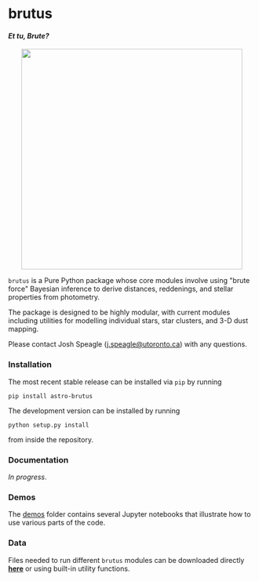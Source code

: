 # brutus
#### _**Et tu, Brute?**_

<p align="center">
  <img src="https://github.com/joshspeagle/brutus/blob/master/brutus_logo.png?raw=true" width="450">
</p>

`brutus` is a Pure Python package whose core modules involve using
"brute force" Bayesian inference to derive distances, reddenings, and 
stellar properties from photometry.

The package is designed to be highly modular, with current modules including
utilities for modelling individual stars, star clusters, and 3-D dust mapping.

Please contact Josh Speagle (j.speagle@utoronto.ca) with any questions.

### Installation
The most recent stable release can be installed via `pip` by running
```
pip install astro-brutus
```

The development version can be installed by running
```
python setup.py install
```
from inside the repository.

### Documentation
*In progress*.

### Demos
The [demos](https://github.com/joshspeagle/brutus/tree/master/demos)
folder contains several Jupyter notebooks that illustrate how to use various
parts of the code.

### Data

Files needed to run different `brutus` modules can be downloaded directly
**[here](https://dataverse.harvard.edu/dataverse/astro-brutus)** or using
built-in utility functions.
